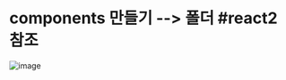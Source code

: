 # components 만들기 --> 폴더 #react2 참조

![image](https://github.com/sxhyxn/react_basic/assets/129706893/b7def13e-65e3-453b-bca4-417009ab2ce8)
